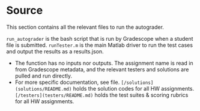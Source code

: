 # Source
This section contains all the relevant files to run the autograder.

`run_autograder` is the bash script that is run by Gradescope when a student file is submitted.
`runTester.m` is the main Matlab driver to run the test cases and output the results as a results.json.
- The function has no inputs nor outputs. The assignment name is read in from Gradescope metadata, and the relevant testers and solutions are pulled and run directly.
- For more specific documentation, see file.
`[/solutions](solutions/README.md)` holds the solution codes for all HW assignments. 
`[/testers](testers/README.md)` holds the test suites & scoring rubrics for all HW assignments. 